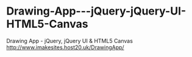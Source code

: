 # Drawing-App---jQuery-jQuery-UI-HTML5-Canvas
Drawing App - jQuery, jQuery UI &amp; HTML5 Canvas 
http://www.imakesites.host20.uk/DrawingApp/  
